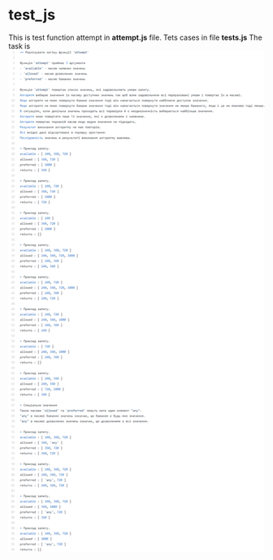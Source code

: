 # test_js
This is test function attempt in **attempt.js** file.
Tets cases in file **tests.js**
The task is ![GitHub Logo](/AlgorithmProblem.png)
